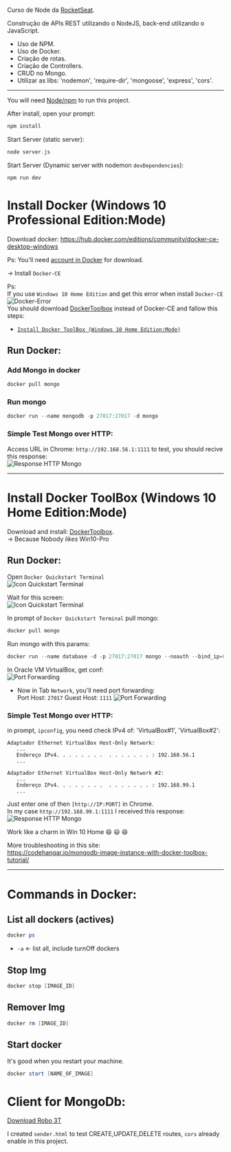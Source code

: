Curso de Node da [RocketSeat](https://rocketseat.com.br/starter/curso-gratuito-nodejs). 

Construção de APIs REST utilizando o NodeJS, back-end utilizando o JavaScript.
* Uso de NPM.
* Uso de Docker.
* Criação de rotas.
* Criação de Controllers.
* CRUD no Mongo.
* Utilizar as libs: 'nodemon', 'require-dir', 'mongoose', 'express', 'cors'.


---

You will need [Node/npm](https://nodejs.org/en/download/) to run this project.

After install, open your prompt:

```PowerShell
npm install
```

Start Server (static server):
```PowerShell
node server.js
```
Start Server (Dynamic server with nodemon `devDependencies`):
```PowerShell
npm run dev
```


# Install Docker (Windows 10 Professional Edition:Mode)
Download docker:
https://hub.docker.com/editions/community/docker-ce-desktop-windows  

Ps: You'll need [account in Docker](https://hub.docker.com/signup) for download.


-> Install `Docker-CE`

Ps:  
If you use `Windows 10 Home Edition` and get this error when install `Docker-CE` 
![Docker-Error](doc/docker_error.png)     
You should download [DockerToolbox](https://download.docker.com/win/stable/DockerToolbox.exe) instead of Docker-CE and fallow this steps:  
* [`Install Docker ToolBox (Windows 10 Home Edition:Mode)`](https://github.com/gabrieldarezzo/nodejs-curso#install-docker-toolbox-windows-10-home-edition-mode)

## Run Docker:

### Add Mongo in docker
```PowerShell
docker pull mongo
```

### Run mongo
```PowerShell
docker run --name mongodb -p 27017:27017 -d mongo
```

### Simple Test Mongo over HTTP:
Access URL in Chrome: `http://192.168.56.1:1111` to test, you should recive this response:  
![Response HTTP Mongo](doc/response-http-mongo.png) 




---

# Install Docker ToolBox (Windows 10 Home Edition:Mode)


Download and install: [DockerToolbox](https://download.docker.com/win/stable/DockerToolbox.exe).  
->  Because Nobody $likes$ Win10-Pro

## Run Docker:
Open `Docker Quickstart Terminal`  
![Icon Quickstart Terminal](doc/icon_docker_quick.png) 

Wait for this screen:  
![Icon Quickstart Terminal](doc/docker-start.png)  


In prompt of `Docker Quickstart Terminal` pull mongo:
```PowerShell
docker pull mongo
```

Run mongo with this params:
```PowerShell
docker run --name database -d -p 27017:27017 mongo --noauth --bind_ip=0.0.0.0
```

In Oracle VM VirtualBox, get conf:  
![Port Forwarding](doc/vm-conf.png) 

* Now in Tab `Network`, you'll need port forwarding:  
Port Host: `27017` 
Guest Host: `1111` 
![Port Forwarding](doc/port_fw.png) 


### Simple Test Mongo over HTTP:

in prompt, `ipconfig`, you need check IPv4 of: 'VirtualBox#1', 'VirtualBox#2':
```
Adaptador Ethernet VirtualBox Host-Only Network:
   ...
   Endereço IPv4. . . . . . . .  . . . . . . . : 192.168.56.1
   ...

Adaptador Ethernet VirtualBox Host-Only Network #2:
   ...
   Endereço IPv4. . . . . . . .  . . . . . . . : 192.168.99.1
   ...
```

Just enter one of then `[http://IP:PORT]` in Chrome.  
In my case `http://192.168.99.1:1111` I received this response:  
![Response HTTP Mongo](doc/response-http-mongo.png) 

Work like a charm in Win 10 Home :laughing: :smiley: :laughing:

More troubleshooting in this site:  
https://codehangar.io/mongodb-image-instance-with-docker-toolbox-tutorial/

---
# Commands in Docker:

## List all dockers (actives)
```PowerShell
docker ps
```
* `-a` <- list all, include turnOff dockers 


## Stop Img
```PowerShell
docker stop [IMAGE_ID]
```


## Remover Img
```PowerShell
docker rm [IMAGE_ID]
```
    

## Start docker 
It's good when you restart your machine.
```PowerShell
docker start [NAME_OF_IMAGE]
```

# Client for MongoDb:
[Download Robo 3T](https://robomongo.org/download)  


I created `sender.html` to test CREATE,UPDATE,DELETE routes, `cors` already enable in this project.


